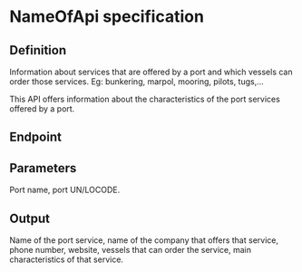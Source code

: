 # NameOfApi specification

## Definition
Information about services that are offered by a port and which vessels can order those services. Eg: bunkering, marpol, mooring, pilots, tugs,...

This API offers information about the characteristics of the port services offered by a port.

## Endpoint
## Parameters
Port name, port UN/LOCODE.

## Output 
Name of the port service, name of the company that offers that service, phone number, website, vessels that can order the service, main characteristics of that service.